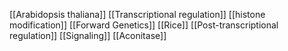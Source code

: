 [[Arabidopsis thaliana]]
[[Transcriptional regulation]]
[[histone modification]]
[[Forward Genetics]]
[[Rice]]
[[Post-transcriptional regulation]]
[[Signaling]]
[[Aconitase]]
